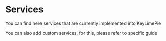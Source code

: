 # Services

You can find here services that are currently implemented into KeyLimePie

You can also add custom services, for this, please refer to specific guide